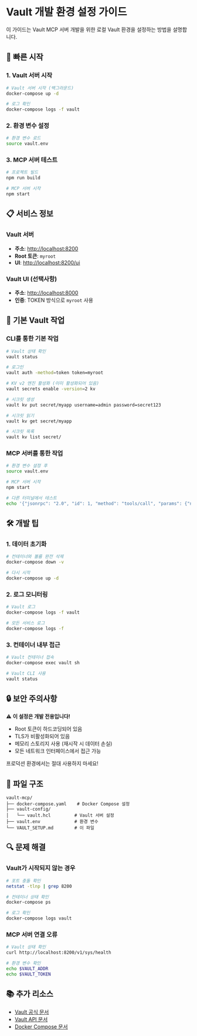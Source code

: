 # Vault 개발 환경 설정 가이드

이 가이드는 Vault MCP 서버 개발을 위한 로컬 Vault 환경을 설정하는 방법을 설명합니다.

## 🚀 빠른 시작

### 1. Vault 서버 시작

```bash
# Vault 서버 시작 (백그라운드)
docker-compose up -d

# 로그 확인
docker-compose logs -f vault
```

### 2. 환경 변수 설정

```bash
# 환경 변수 로드
source vault.env
```

### 3. MCP 서버 테스트

```bash
# 프로젝트 빌드
npm run build

# MCP 서버 시작
npm start
```

## 📋 서비스 정보

### Vault 서버

- **주소**: <http://localhost:8200>
- **Root 토큰**: `myroot`
- **UI**: <http://localhost:8200/ui>

### Vault UI (선택사항)

- **주소**: <http://localhost:8000>
- **인증**: TOKEN 방식으로 `myroot` 사용

## 🔧 기본 Vault 작업

### CLI를 통한 기본 작업

```bash
# Vault 상태 확인
vault status

# 로그인
vault auth -method=token token=myroot

# KV v2 엔진 활성화 (이미 활성화되어 있음)
vault secrets enable -version=2 kv

# 시크릿 생성
vault kv put secret/myapp username=admin password=secret123

# 시크릿 읽기
vault kv get secret/myapp

# 시크릿 목록
vault kv list secret/
```

### MCP 서버를 통한 작업

```bash
# 환경 변수 설정 후
source vault.env

# MCP 서버 시작
npm start

# 다른 터미널에서 테스트
echo '{"jsonrpc": "2.0", "id": 1, "method": "tools/call", "params": {"name": "vault-health", "arguments": {}}}' | node dist/index.js
```

## 🛠️ 개발 팁

### 1. 데이터 초기화

```bash
# 컨테이너와 볼륨 완전 삭제
docker-compose down -v

# 다시 시작
docker-compose up -d
```

### 2. 로그 모니터링

```bash
# Vault 로그
docker-compose logs -f vault

# 모든 서비스 로그
docker-compose logs -f
```

### 3. 컨테이너 내부 접근

```bash
# Vault 컨테이너 접속
docker-compose exec vault sh

# Vault CLI 사용
vault status
```

## 🔒 보안 주의사항

⚠️ **이 설정은 개발 전용입니다!**

- Root 토큰이 하드코딩되어 있음
- TLS가 비활성화되어 있음
- 메모리 스토리지 사용 (재시작 시 데이터 손실)
- 모든 네트워크 인터페이스에서 접근 가능

프로덕션 환경에서는 절대 사용하지 마세요!

## 📁 파일 구조

```
vault-mcp/
├── docker-compose.yaml    # Docker Compose 설정
├── vault-config/
│   └── vault.hcl         # Vault 서버 설정
├── vault.env             # 환경 변수
└── VAULT_SETUP.md        # 이 파일
```

## 🔍 문제 해결

### Vault가 시작되지 않는 경우

```bash
# 포트 충돌 확인
netstat -tlnp | grep 8200

# 컨테이너 상태 확인
docker-compose ps

# 로그 확인
docker-compose logs vault
```

### MCP 서버 연결 오류

```bash
# Vault 상태 확인
curl http://localhost:8200/v1/sys/health

# 환경 변수 확인
echo $VAULT_ADDR
echo $VAULT_TOKEN
```

## 📚 추가 리소스

- [Vault 공식 문서](https://www.vaultproject.io/docs)
- [Vault API 문서](https://www.vaultproject.io/api-docs)
- [Docker Compose 문서](https://docs.docker.com/compose/)
